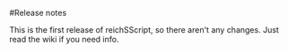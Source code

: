 #Release notes

This is the first release of reichSScript, so there aren't any changes. Just read the wiki if you need info.
